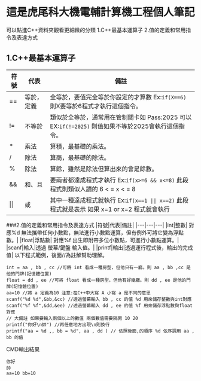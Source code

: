 # 這是虎尾科大機電輔計算機工程個人筆記
可以點進C++資料夾觀看更細緻的分類
1.C++最基本運算子
2.值的定義和常用指令及表達方式
## 1.C++最基本運算子
|符號|代表|備註|
|---|---|---|
|==|等於，定義|全等於，要值完全等於你設定的才算數 Ex:`if(X==6)` 則X要等於6程式才執行這個指令。|
|!=|不等於|類似於全等於，通常用在管制關卡如 Pass:2025 可以 EX:`if(!=2025)` 則值如果不等於2025會執行這個指令。|
|*|乘法|算積，最基礎的乘法。|
|/|除法|算商，最基礎的除法。|
|%|除法|算餘，雖然是除法但算出來的會是餘數。|
|&&|和、且|要兩者都達成程式才執行 Ex:`if(x>=6 && x<=8)` 此段程式則類似人讀的 6 < = x < = 8|
| \|\| |或|其中一種達成程式就執行 Ex:`if(x==1 \|\| x==2)` 此段程式就是表示 如果 x=1 or x=2 程式就會執行|
###2.值的定義和常用指令及表達方式
|符號|代表|備註|
|---|---|---|
|int|整數| 對應%d 無法攜帶任何小數點，無法進行小數點運算，但有例外可將它變為浮點數。|
|float|浮點數| 對應%f 出生即附帶多位小數點，可進行小數點運算。|
|scanf|輸入|透過 螢幕/鍵盤 輸入值。|
|printf|輸出|透過運行程式後，輸出的完成值|
以下程式範例，後面//為註解幫助理解。
```
int = aa , bb , cc //可將 int 看成一種房型，但他只有一廳。則 aa , bb ,cc 是他的門牌(記憶體位置)
float = dd , ee //可將 float 看成一種房型，但他有好幾廳。則 dd , ee 是他的門牌(記憶體位置)
aa=10 //將 a 定義為10 注意:在C++中大寫 A 小寫 a 是不同的意思
scanf("%d %d",&bb,&cc) //透過螢幕輸入 bb , cc 的值 %d 用來儲存整數與int對應
scanf("%f %f",&dd,&ee) //透過螢幕輸入 dd , ee 的值 %f 用來儲存浮點數與float對應
// 大備註 如果要輸入兩個以上的數值 兩個數值需要隔開 10 20
printf("你好\n帥") //再任意地方出現\n則換行
printf("aa = %d ,, bb = %d", aa , dd ) // 依照後面,的順序 %d 依序調用 aa , bb 的值
```
CMD輸出結果
```
你好
帥
aa=10 bb=10
```
